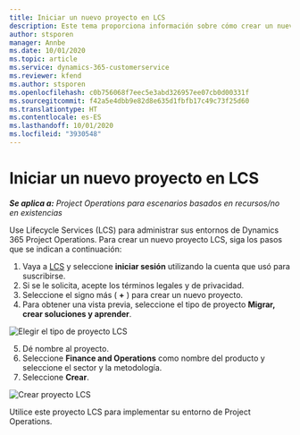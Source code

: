 ```yaml
---
title: Iniciar un nuevo proyecto en LCS
description: Este tema proporciona información sobre cómo crear un nuevo proyecto en LCS para su entorno de Project Operations.
author: stsporen
manager: Annbe
ms.date: 10/01/2020
ms.topic: article
ms.service: dynamics-365-customerservice
ms.reviewer: kfend
ms.author: stsporen
ms.openlocfilehash: c0b756068f7eec5e3abd326957ee07cb0d00331f
ms.sourcegitcommit: f42a5e4dbb9e82d8e635d1fbfb17c49c73f25d60
ms.translationtype: HT
ms.contentlocale: es-ES
ms.lasthandoff: 10/01/2020
ms.locfileid: "3930548"
---
```

# <a name="start-a-new-project-in-lcs"></a>Iniciar un nuevo proyecto en LCS

_**Se aplica a:** Project Operations para escenarios basados en recursos/no en existencias_

Use Lifecycle Services (LCS) para administrar sus entornos de Dynamics 365 Project Operations. Para crear un nuevo proyecto LCS, siga los pasos que se indican a continuación:

1. Vaya a [LCS](https://lcs.dynamics.com/Logon/Index) y seleccione **iniciar sesión** utilizando la cuenta que usó para suscribirse.
2. Si se le solicita, acepte los términos legales y de privacidad.
3. Seleccione el signo más ( **+** ) para crear un nuevo proyecto.
4. Para obtener una vista previa, seleccione el tipo de proyecto **Migrar, crear soluciones y aprender**.

  ![Elegir el tipo de proyecto LCS](./media/create-lcs-1.png)

5. Dé nombre al proyecto. 
6. Seleccione **Finance and Operations** como nombre del producto y seleccione el sector y la metodología. 
7. Seleccione **Crear**.

![Crear proyecto LCS](./media/create-lcs-2.png)

Utilice este proyecto LCS para implementar su entorno de Project Operations.

